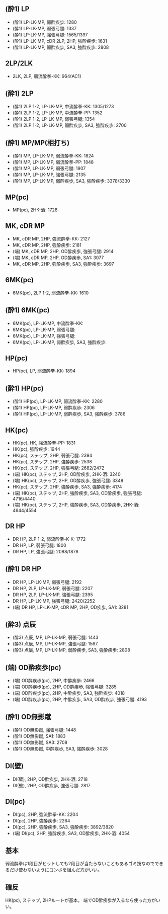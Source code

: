 ## (酔1) LP

- (酔1) LP-LK-MP, 弱酔疾歩: 1280
- (酔1) LP-LK-MP, 弱張弓腿: 1337
- (酔1) LP-LK-MP, 強張弓腿: 1565/1397
- (酔1) LP-LK-MP, cDR 2LP, 2HP, 強酔疾歩: 1631
- (酔1) LP-LK-MP, 弱酔疾歩, SA3, 強酔疾歩: 2808

## 2LP/2LK

- 2LK, 2LP, 弱流酔拳-KK: 964(AC1)

## (酔1) 2LP

- (酔1) 2LP 1-2, LP-LK-MP, 中流酔拳-KK: 1305/1273
- (酔1) 2LP 1-2, LP-LK-MP, 中流酔拳-PP: 1352
- (酔1) 2LP 1-2, LP-LK-MP, 弱張弓腿: 1354
- (酔1) 2LP 1-2, LP-LK-MP, 弱酔疾歩, SA3, 強酔疾歩: 2700

## (酔1) MP/MP(相打ち)

- (酔1) MP, LP-LK-MP, 弱流酔拳-KK: 1824
- (酔1) MP, LP-LK-MP, 弱流酔拳-PP: 1848
- (酔1) MP, LP-LK-MP, 弱張弓腿: 1907
- (酔1) MP, LP-LK-MP, 強張弓腿: 2135
- (酔1) MP, LP-LK-MP, 弱酔疾歩, SA3, 強酔疾歩: 3378/3330

## MP(pc)

- MP(pc), 2HK-酒: 1728

## MK, cDR MP

- MK, cDR MP, 2HP, 強流酔拳-KK: 2127
- MK, cDR MP, 2HP, 強酔疾歩: 2181
- (端) MK, cDR MP, 2HP, OD酔疾歩, 強張弓腿: 2914
- (端) MK, cDR MP, 2HP, OD酔疾歩, SA1: 3077
- MK, cDR MP, 2HP, 強酔疾歩, SA3, 強酔疾歩: 3697

## 6MK(pc)

- 6MK(pc), 2LP 1-2, 弱流酔拳-KK: 1610

## (酔1) 6MK(pc)

- 6MK(pc), LP-LK-MP, 中流酔拳-KK:
- 6MK(pc), LP-LK-MP, 弱張弓腿:
- 6MK(pc), LP-LK-MP, 強張弓腿:
- 6MK(pc), LP-LK-MP, 弱酔疾歩, SA3, 強酔疾歩:

## HP(pc)

- HP(pc), LP, 弱流酔拳-KK: 1894

## (酔1) HP(pc)

- (酔1) HP(pc), LP-LK-MP, 弱流酔拳-KK: 2280
- (酔1) HP(pc), LP-LK-MP, 弱酔疾歩: 2306
- (酔1) HP(pc), LP-LK-MP, 弱酔疾歩, SA3, 強酔疾歩: 3786

## HK(pc)

- HK(pc), HK, 強流酔拳-PP: 1831
- HK(pc), 強酔疾歩: 1944
- HK(pc), ステップ, 2HP, 弱張弓腿: 2394
- HK(pc), ステップ, 2HP, 強酔疾歩: 2538
- HK(pc), ステップ, 2HP, 強張弓腿: 2682/2472
- (端) HK(pc), ステップ, 2HP, OD酔疾歩, 2HK-酒: 3240
- (端) HK(pc), ステップ, 2HP, OD酔疾歩, 強張弓腿: 3348
- HK(pc), ステップ, 2HP, 強酔疾歩, SA3, 強酔疾歩: 4174
- (端) HK(pc), ステップ, 2HP, 強酔疾歩, SA3, OD酔疾歩, 強張弓腿: 4716/4440
- (端) HK(pc), ステップ, 2HP, 強酔疾歩, SA3, OD酔疾歩, 2HK-酒: 4644/4554

## DR HP

- DR HP, 2LP 1-2, 弱流酔拳-K-K: 1772
- DR HP, LP, 弱張弓腿: 1800
- DR HP, LP, 強張弓腿: 2088/1878

## (酔1) DR HP

- DR HP, LP-LK-MP, 弱張弓腿: 2192
- DR HP, 2LP, LP-LK-MP, 弱張弓腿: 2207
- DR HP, 2LP, LP-LK-MP, 強張弓腿: 2395
- DR HP, LP-LK-MP, 強張弓腿: 2420/2252
- (端) DR HP, LP-LK-MP, cDR MP, 2HP, OD疾歩, SA1: 3281

## (酔3) 点辰

- (酔3) 点辰, MP, LP-LK-MP, 弱張弓腿: 1443
- (酔3) 点辰, MP, LP-LK-MP, 強張弓腿: 1567
- (酔3) 点辰, MP, LP-LK-MP, 弱酔疾歩, SA3, 強酔疾歩: 2808

## (端) OD酔疾歩(pc)

- (端) OD酔疾歩(pc), 2HP, 中酔疾歩: 2466
- (端) OD酔疾歩(pc), 2HP, OD酔疾歩, 強張弓腿: 3285
- (端) OD酔疾歩(pc), 2HP, 中酔疾歩, SA3, 強酔疾歩: 4018
- (端) OD酔疾歩(pc), 2HP, 中酔疾歩, SA3, OD酔疾歩, 強張弓腿: 4193

## (酔1) OD無影蹴

- (酔1) OD無影蹴, 強張弓腿: 1448
- (酔1) OD無影蹴, SA1: 1883
- (酔1) OD無影蹴, SA3: 2708
- (酔1) OD無影蹴, 中酔疾歩, SA3, 強酔疾歩: 3028

## DI(壁)

- DI(壁), 2HP, OD酔疾歩, 2HK-酒: 2718
- DI(壁), 2HP, OD酔疾歩, 強張弓腿: 2817

## DI(pc)

- DI(pc), 2HP, 強流酔拳-KK: 2204
- DI(pc), 2HP, 強酔疾歩: 2264
- DI(pc), 2HP, 強酔疾歩, SA3, 強酔疾歩: 3892/3820
- (端) DI(pc), 2HP, 強酔疾歩, SA3, OD酔疾歩, 2HK-酒: 4054

## 基本

弱流酔拳は1段目がヒットしても2段目が当たらないこともあるゴミ技なのでできるだけ使わないようにコンボを組んだ方がいい。

## 確反

HK(pc), ステップ, 2HPルートが基本。
端でOD酔疾歩が入るなら使った方がいい。

